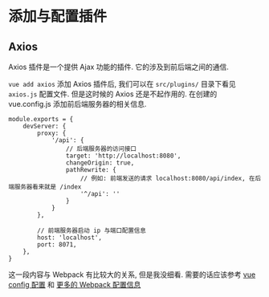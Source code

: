 # 添加与配置插件

## Axios

Axios 插件是一个提供 Ajax 功能的插件. 它的涉及到前后端之间的通信. 

`vue add axios` 添加 Axios 插件后, 我们可以在 `src/plugins/` 目录下看见 `axios.js` 配置文件. 但是这时候的 Axios 还是不起作用的. 在创建的 vue.config.js 添加前后端服务器的相关信息. 

``` JS
module.exports = {
    devServer: {
        proxy: {
            '/api': {
                // 后端服务器的访问接口
                target: 'http://localhost:8080',
                changeOrigin: true,
                pathRewrite: {
                    // 例如: 前端发送的请求 localhost:8080/api/index, 在后端服务器看来就是 /index
                    '^/api': ''  
                }
            }
        },

        // 前端服务器启动 ip 与端口配置信息
        host: 'localhost', 
        port: 8071, 
    },
}
```

这一段内容与 Webpack 有比较大的关系, 但是我没细看. 需要的话应该参考 [vue config 配置](https://cli.vuejs.org/zh/config/#devserver) 和 [更多的 Webpack 配置信息](https://webpack.js.org/configuration/dev-server/)